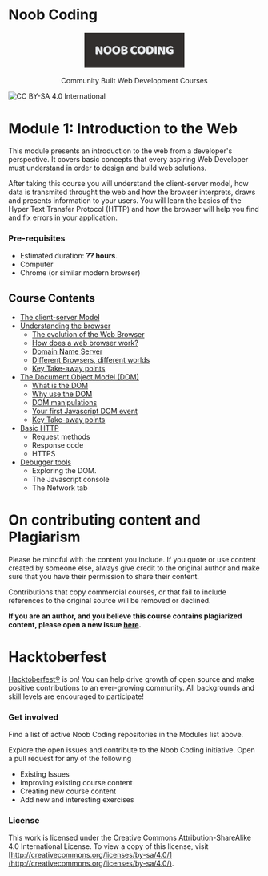 #  Noob Coding


<p align="center">
  <img src="https://github.com/N0obCoding/Courses/blob/master/assets/NoobCoding-500x175.png?raw=true" width="200">
</p>
<p align="center">Community Built Web Development Courses</p>

![CC BY-SA 4.0 International](https://licensebuttons.net/l/by-sa/3.0/80x15.png)
# **Module 1:** Introduction to the Web
This module presents an introduction to the web from a developer's perspective. It covers basic concepts that every aspiring Web Developer must understand in order to design and build web solutions.

After taking this course you will understand the client-server model, how data is transmited throught the web and how the browser interprets, draws and presents information to your users. You will learn the basics of the Hyper Text Transfer Protocol (HTTP) and how the browser will help you find and fix errors in your application.

### Pre-requisites
* Estimated duration: **?? hours**.
* Computer
* Chrome (or similar modern browser)

## Course Contents
* [The client-server Model](./1_clientServer)
* [Understanding the browser](./2_browser#understanding-the-browser)
    * [The evolution of the Web Browser](./2_browser#the-evolution-of-the-web-browser)
    * [How does a web browser work?](./2_browser#how-does-a-web-browser-work)
    * [Domain Name Server](./2_browser#domain-name-server)
    * [Different Browsers, different worlds](2_browser#different-browsers-different-worlds)
    * [Key Take-away points](./2_browser#key-take-away-points)
* [The Document Object Model (DOM)](./3_dom)
    * [What is the DOM](./3_dom#what-is-the-dom)   
    * [Why use the DOM](./3_dom#why-use-the-dom)   
    * [DOM manipulations](./3_dom#dom-manipulations)   
    * [Your first Javascript DOM event](./3_dom#your-first-javascript-dom-event)
    * [Key Take-away points](./3_dom#key-take-away-points)
* [Basic HTTP](./4_http)
    * Request methods
    * Response code
    * HTTPS
* [Debugger tools](./5_debugger)
    * Exploring the DOM.
    * The Javascript console
    * The Network tab

# On contributing content and Plagiarism
Please be mindful with the content you include. If you quote or use content created by someone else, always give credit to the original author and make sure that you have their permission to share their content.

Contributions that copy commercial courses, or that fail to include references to the original source will be removed or declined.

**If you are an author, and you believe this course contains plagiarized content, please open a new issue [here](https://github.com/N0obCoding/Introduction-to-the-web/issues/new).**

# Hacktoberfest
[Hacktoberfest®](https://hacktoberfest.digitalocean.com/) is on! You can help drive growth of open source and make positive contributions to an ever-growing community. All backgrounds and skill levels are encouraged to participate!

### Get involved
Find a list of active Noob Coding repositories in the Modules list above.

Explore the open issues and contribute to the Noob Coding initiative.
Open a pull request for any of the following
* Existing Issues
* Improving existing course content
* Creating new course content
* Add new and interesting exercises

### License

This work is licensed under the Creative Commons Attribution-ShareAlike 4.0 International License. To view a copy of this license, visit [http://creativecommons.org/licenses/by-sa/4.0/](http://creativecommons.org/licenses/by-sa/4.0/).

